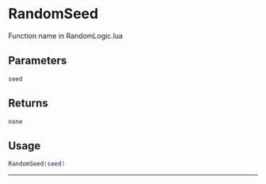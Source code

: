 # RandomSeed
Function name in RandomLogic.lua
## Parameters
`seed`
## Returns
`none`
## Usage
```lua
RandomSeed(seed)
```
---
